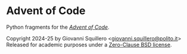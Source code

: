 # Advent of Code

Python fragments for the [*Advent of Code*](https://adventofcode.com/).

Copyright 2024-25 by Giovanni Squillero <[giovanni.squillero@polito.it](mailto:giovanni.squillero@polito.it)>  
Released for academic purposes under a [Zero-Clause BSD license](https://opensource.org/license/0bsd).
